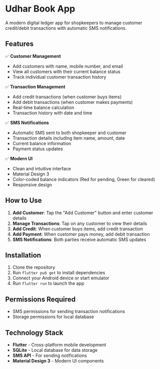 # Udhar Book App

A modern digital ledger app for shopkeepers to manage customer credit/debit transactions with automatic SMS notifications.

## Features

✅ **Customer Management**
- Add customers with name, mobile number, and email
- View all customers with their current balance status
- Track individual customer transaction history

✅ **Transaction Management**
- Add credit transactions (when customer buys items)
- Add debit transactions (when customer makes payments)
- Real-time balance calculation
- Transaction history with date and time

✅ **SMS Notifications**
- Automatic SMS sent to both shopkeeper and customer
- Transaction details including item name, amount, date
- Current balance information
- Payment status updates

✅ **Modern UI**
- Clean and intuitive interface
- Material Design 3
- Color-coded balance indicators (Red for pending, Green for cleared)
- Responsive design

## How to Use

1. **Add Customer**: Tap the "Add Customer" button and enter customer details
2. **Manage Transactions**: Tap on any customer to view their details
3. **Add Credit**: When customer buys items, add credit transaction
4. **Add Payment**: When customer pays money, add debit transaction
5. **SMS Notifications**: Both parties receive automatic SMS updates

## Installation

1. Clone the repository
2. Run `flutter pub get` to install dependencies
3. Connect your Android device or start emulator
4. Run `flutter run` to launch the app

## Permissions Required

- SMS permissions for sending transaction notifications
- Storage permissions for local database

## Technology Stack

- **Flutter** - Cross-platform mobile development
- **SQLite** - Local database for data storage
- **SMS API** - For sending notifications
- **Material Design 3** - Modern UI components

